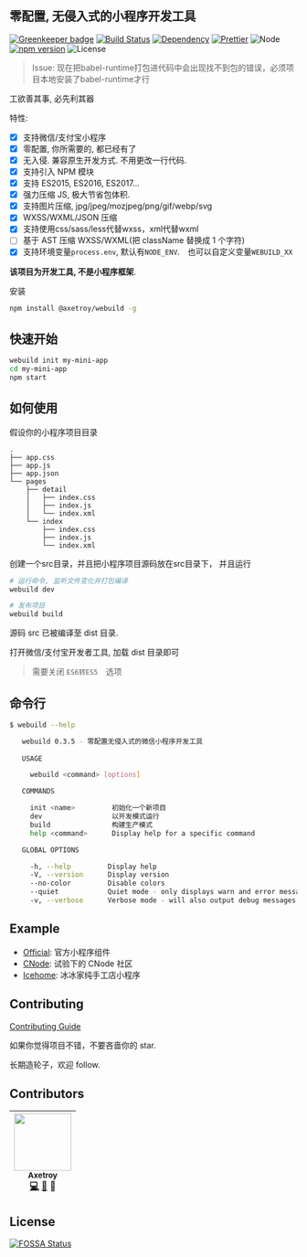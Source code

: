 ## 零配置, 无侵入式的小程序开发工具

[![Greenkeeper badge](https://badges.greenkeeper.io/axetroy/webuild.svg)](https://greenkeeper.io/)
[![Build Status](https://travis-ci.org/axetroy/webuild.svg?branch=master)](https://travis-ci.org/axetroy/webuild)
[![Dependency](https://david-dm.org/axetroy/webuild.svg)](https://david-dm.org/axetroy/webuild)
[![Prettier](https://img.shields.io/badge/Code%20Style-Prettier-green.svg)](https://github.com/prettier/prettier)
![Node](https://img.shields.io/badge/node-%3E=6.0-blue.svg?style=flat-square)
[![npm version](https://badge.fury.io/js/%40axetroy%2Fwebuild.svg)](https://badge.fury.io/js/%40axetroy%2Fwebuild)
![License](https://img.shields.io/badge/license-Apache-green.svg)

> Issue: 现在把babel-runtime打包进代码中会出现找不到包的错误，必须项目本地安装了babel-runtime才行

工欲善其事, 必先利其器

特性:

* [x] 支持微信/支付宝小程序
* [x] 零配置, 你所需要的, 都已经有了
* [x] 无入侵. 兼容原生开发方式. 不用更改一行代码.
* [x] 支持引入 NPM 模块
* [x] 支持 ES2015, ES2016, ES2017...
* [x] 强力压缩 JS, 极大节省包体积.
* [x] 支持图片压缩, jpg/jpeg/mozjpeg/png/gif/webp/svg
* [x] WXSS/WXML/JSON 压缩
* [x] 支持使用css/sass/less代替wxss，xml代替wxml
* [ ] 基于 AST 压缩 WXSS/WXML(把 className 替换成 1 个字符)
* [x] 支持环境变量``process.env``, 默认有``NODE_ENV``.　也可以自定义变量``WEBUILD_XX``

**该项目为开发工具, 不是小程序框架**.

安装

```bash
npm install @axetroy/webuild -g
```

## 快速开始

```bash
webuild init my-mini-app
cd my-mini-app
npm start
```

## 如何使用

假设你的小程序项目目录

```
.
├── app.css
├── app.js
├── app.json
└── pages
    ├── detail
    │   ├── index.css
    │   ├── index.js
    │   └── index.xml
    └── index
        ├── index.css
        ├── index.js
        └── index.xml
```

创建一个src目录，并且把小程序项目源码放在src目录下， 并且运行

```bash
# 运行命令, 监听文件变化并打包编译
webuild dev

# 发布项目
webuild build
```

源码 src 已被编译至 dist 目录.

打开微信/支付宝开发者工具, 加载 dist 目录即可

> 需要关闭 ``ES6转ES5``　选项

## 命令行

```bash
$ webuild --help

   webuild 0.3.5 - 零配置无侵入式的微信小程序开发工具
     
   USAGE

     webuild <command> [options]

   COMMANDS

     init <name>         初始化一个新项目                   
     dev                 以开发模式运行                     
     build               构建生产模式                       
     help <command>      Display help for a specific command

   GLOBAL OPTIONS

     -h, --help         Display help                                      
     -V, --version      Display version                                   
     --no-color         Disable colors                                    
     --quiet            Quiet mode - only displays warn and error messages
     -v, --verbose      Verbose mode - will also output debug messages
```

## Example

* [Official](https://github.com/axetroy/webuild/tree/master/examples/official): 官方小程序组件
* [CNode](https://github.com/axetroy/webuild/tree/master/examples/cnode): 试验下的 CNode 社区
* [Icehome](https://github.com/axetroy/webuild/tree/master/examples/icehome): 冰冰家纯手工店小程序

## Contributing

[Contributing Guide](https://github.com/axetroy/webuild/blob/master/CONTRIBUTING.md)

如果你觉得项目不错，不要吝啬你的 star.

长期造轮子，欢迎 follow.

## Contributors

<!-- ALL-CONTRIBUTORS-LIST:START - Do not remove or modify this section -->

| [<img src="https://avatars1.githubusercontent.com/u/9758711?v=3" width="100px;"/><br /><sub>Axetroy</sub>](http://axetroy.github.io)<br />[💻](https://github.com/axetroy/webuild/commits?author=axetroy) [🐛](https://github.com/axetroy/webuild/issues?q=author%3Aaxetroy) 🎨 |
| :-----------------------------------------------------------------------------------------------------------------------------------------------------------------------------------------------------------------------------------------------------------------------------: |


<!-- ALL-CONTRIBUTORS-LIST:END -->

## License

[![FOSSA Status](https://app.fossa.io/api/projects/git%2Bgithub.com%2Faxetroy%2Fwebuild.svg?type=large)](https://app.fossa.io/projects/git%2Bgithub.com%2Faxetroy%2Fwebuild?ref=badge_large)
